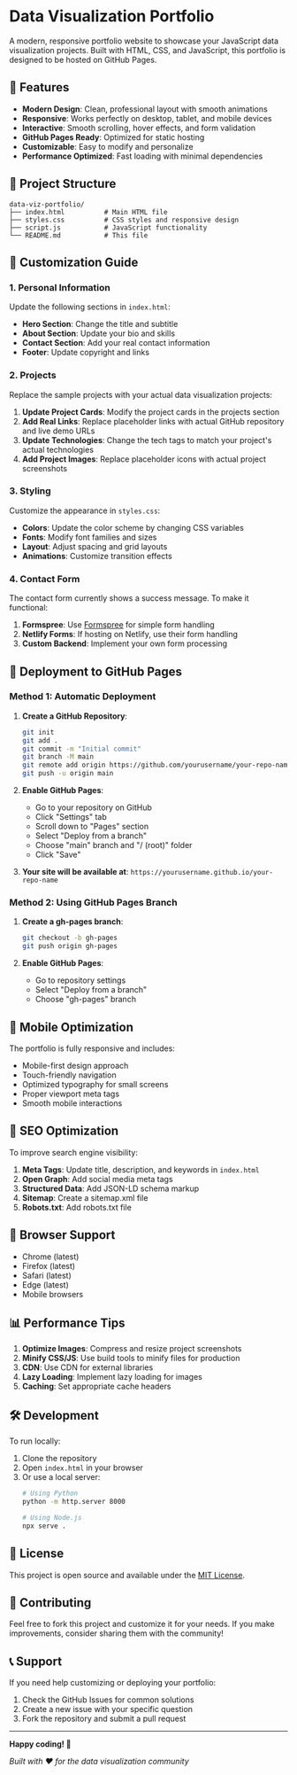 # Data Visualization Portfolio

A modern, responsive portfolio website to showcase your JavaScript data visualization projects. Built with HTML, CSS, and JavaScript, this portfolio is designed to be hosted on GitHub Pages.

## 🚀 Features

- **Modern Design**: Clean, professional layout with smooth animations
- **Responsive**: Works perfectly on desktop, tablet, and mobile devices
- **Interactive**: Smooth scrolling, hover effects, and form validation
- **GitHub Pages Ready**: Optimized for static hosting
- **Customizable**: Easy to modify and personalize
- **Performance Optimized**: Fast loading with minimal dependencies

## 📁 Project Structure

```
data-viz-portfolio/
├── index.html          # Main HTML file
├── styles.css          # CSS styles and responsive design
├── script.js           # JavaScript functionality
└── README.md           # This file
```

## 🎨 Customization Guide

### 1. Personal Information

Update the following sections in `index.html`:

- **Hero Section**: Change the title and subtitle
- **About Section**: Update your bio and skills
- **Contact Section**: Add your real contact information
- **Footer**: Update copyright and links

### 2. Projects

Replace the sample projects with your actual data visualization projects:

1. **Update Project Cards**: Modify the project cards in the projects section
2. **Add Real Links**: Replace placeholder links with actual GitHub repository and live demo URLs
3. **Update Technologies**: Change the tech tags to match your project's actual technologies
4. **Add Project Images**: Replace placeholder icons with actual project screenshots

### 3. Styling

Customize the appearance in `styles.css`:

- **Colors**: Update the color scheme by changing CSS variables
- **Fonts**: Modify font families and sizes
- **Layout**: Adjust spacing and grid layouts
- **Animations**: Customize transition effects

### 4. Contact Form

The contact form currently shows a success message. To make it functional:

1. **Formspree**: Use [Formspree](https://formspree.io/) for simple form handling
2. **Netlify Forms**: If hosting on Netlify, use their form handling
3. **Custom Backend**: Implement your own form processing

## 🚀 Deployment to GitHub Pages

### Method 1: Automatic Deployment

1. **Create a GitHub Repository**:
   ```bash
   git init
   git add .
   git commit -m "Initial commit"
   git branch -M main
   git remote add origin https://github.com/yourusername/your-repo-name.git
   git push -u origin main
   ```

2. **Enable GitHub Pages**:
   - Go to your repository on GitHub
   - Click "Settings" tab
   - Scroll down to "Pages" section
   - Select "Deploy from a branch"
   - Choose "main" branch and "/ (root)" folder
   - Click "Save"

3. **Your site will be available at**: `https://yourusername.github.io/your-repo-name`

### Method 2: Using GitHub Pages Branch

1. **Create a gh-pages branch**:
   ```bash
   git checkout -b gh-pages
   git push origin gh-pages
   ```

2. **Enable GitHub Pages**:
   - Go to repository settings
   - Select "Deploy from a branch"
   - Choose "gh-pages" branch

## 📱 Mobile Optimization

The portfolio is fully responsive and includes:

- Mobile-first design approach
- Touch-friendly navigation
- Optimized typography for small screens
- Proper viewport meta tags
- Smooth mobile interactions

## 🎯 SEO Optimization

To improve search engine visibility:

1. **Meta Tags**: Update title, description, and keywords in `index.html`
2. **Open Graph**: Add social media meta tags
3. **Structured Data**: Add JSON-LD schema markup
4. **Sitemap**: Create a sitemap.xml file
5. **Robots.txt**: Add robots.txt file

## 🔧 Browser Support

- Chrome (latest)
- Firefox (latest)
- Safari (latest)
- Edge (latest)
- Mobile browsers

## 📊 Performance Tips

1. **Optimize Images**: Compress and resize project screenshots
2. **Minify CSS/JS**: Use build tools to minify files for production
3. **CDN**: Use CDN for external libraries
4. **Lazy Loading**: Implement lazy loading for images
5. **Caching**: Set appropriate cache headers

## 🛠️ Development

To run locally:

1. Clone the repository
2. Open `index.html` in your browser
3. Or use a local server:
   ```bash
   # Using Python
   python -m http.server 8000
   
   # Using Node.js
   npx serve .
   ```

## 📝 License

This project is open source and available under the [MIT License](LICENSE).

## 🤝 Contributing

Feel free to fork this project and customize it for your needs. If you make improvements, consider sharing them with the community!

## 📞 Support

If you need help customizing or deploying your portfolio:

1. Check the GitHub Issues for common solutions
2. Create a new issue with your specific question
3. Fork the repository and submit a pull request

---

**Happy coding! 🎉**

*Built with ❤️ for the data visualization community* 